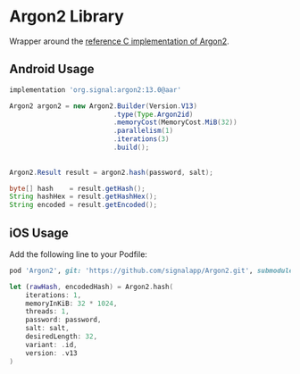 Argon2 Library
==

Wrapper around the [reference C implementation of Argon2](https://github.com/P-H-C/phc-winner-argon2).

Android Usage
--

```gradle
implementation 'org.signal:argon2:13.0@aar'
```

```java
Argon2 argon2 = new Argon2.Builder(Version.V13)
                          .type(Type.Argon2id)
                          .memoryCost(MemoryCost.MiB(32))
                          .parallelism(1)
                          .iterations(3)
                          .build();
                          
                          
Argon2.Result result = argon2.hash(password, salt);

byte[] hash    = result.getHash();
String hashHex = result.getHashHex();
String encoded = result.getEncoded();
```

iOS Usage
--

Add the following line to your Podfile:

```ruby
pod 'Argon2', git: 'https://github.com/signalapp/Argon2.git', submodules: true
```

```swift
let (rawHash, encodedHash) = Argon2.hash(
    iterations: 1,
    memoryInKiB: 32 * 1024,
    threads: 1,
    password: password,
    salt: salt,
    desiredLength: 32,
    variant: .id,
    version: .v13
)
```
